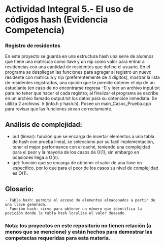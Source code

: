 # Actividad Integral 5.- El uso de códigos hash (Evidencia Competencia)
### Registro de residentes
En este proyecto se guarda en una estructura hash una serie de alumnos que tiene una matricula como llave y un nip como valor para entrar a residencias con una cantidad de residentes que define el usuario. En el programa se despliegan las funciones para agregar al registro un nuevo residente con matricula y nip (preferentemente de 4 digitos), mostrar la lista de residentes registrados, una opción que te permite obtener el nip de un estudiante (en caso de no encontrarse regresa -1) y leer un archivo input.txt para no tener que hacer el cada registro; al finalizar el programa se escribe en un archivo llamado output.txt los datos para su obtención inmediata. Se utiliza 2 archivos .h (info.h y hash.h).
Posee un main_Casos_Prueba.cpp para revisar que las funciones sirvan correctamente.

## Análisis de complejidad: 
 - put (linear): función que se encarga de insertar elementos a una tabla de hash con prueba lineal, se selecciono por su facil implementación, tener el mejor performance con el caché, teniendo una complejidad para el peor y la mayoria de los casos de O(1), sin embargo en ocasiones llega a O(n).
 - get: función que se encarga de obtiener el valor de una llave en especifico, por lo que para el peor de los casos su nivel de complejidad es O(1).

## Glosario:
    - Tabla hash: permite el acceso de elementos almacenados a partir de una llave generada.
    - Función hash: sirve para obtener un número que identifica la posición donde la tabla hash localiza el valor deseado.

### Nota: los proyectos en este repositorio no tienen relación (a menos que se mencione) y están hechos para demostrar las competecias requeridas para esta materia.
